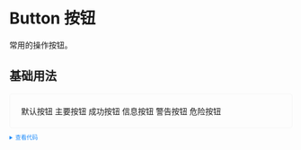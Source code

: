 <style>
  .example{
    border: 1px solid #f5f5f5;
    border-radius: 5px;
    padding: 20px;
  }
  /* .yum-button {
    margin:10px 5px;
  } */
  details > summary:first-of-type {
    font-size: 10px;
    padding: 8px 0;
    cursor: pointer;
    color: #1989fa;
  }
</style>
# Button 按钮
常用的操作按钮。
## 基础用法
<div class="example">
  <div>
    <yum-button>默认按钮</yum-button>
    <yum-button type="primary">主要按钮</yum-button>
    <yum-button type="success">成功按钮</yum-button>
    <yum-button type="info">信息按钮</yum-button>
    <yum-button type="warning">警告按钮</yum-button>
    <yum-button type="danger">危险按钮</yum-button>
  </div>
</div>

<details>
<summary>查看代码</summary>

```vue
<template>
  <div>
    <yum-button>默认按钮</yum-button>
    <yum-button type="primary">主要按钮</yum-button>
    <yum-button type="success">成功按钮</yum-button>
    <yum-button type="info">信息按钮</yum-button>
    <yum-button type="warning">警告按钮</yum-button>
    <yum-button type="danger">危险按钮</yum-button>
  </div>
</template>

```

</details>
